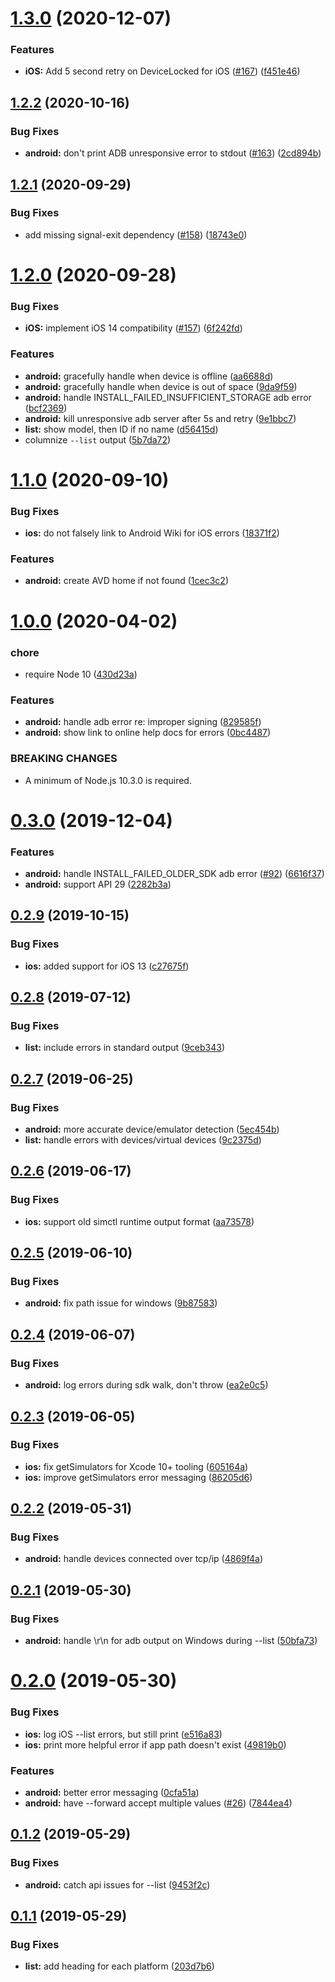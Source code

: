 # [1.3.0](https://github.com/ionic-team/native-run/compare/v1.2.2...v1.3.0) (2020-12-07)


### Features

* **iOS:** Add 5 second retry on DeviceLocked for iOS ([#167](https://github.com/ionic-team/native-run/issues/167)) ([f451e46](https://github.com/ionic-team/native-run/commit/f451e46a7f4d05c27baa641530d00f1301e2bfd5))

## [1.2.2](https://github.com/ionic-team/native-run/compare/v1.2.1...v1.2.2) (2020-10-16)


### Bug Fixes

* **android:** don't print ADB unresponsive error to stdout ([#163](https://github.com/ionic-team/native-run/issues/163)) ([2cd894b](https://github.com/ionic-team/native-run/commit/2cd894ba2341937f19825cb0865dd885acb01ace))

## [1.2.1](https://github.com/ionic-team/native-run/compare/v1.2.0...v1.2.1) (2020-09-29)


### Bug Fixes

* add missing signal-exit dependency ([#158](https://github.com/ionic-team/native-run/issues/158)) ([18743e0](https://github.com/ionic-team/native-run/commit/18743e0d48212f503393b47a21ced9905a24fcea))

# [1.2.0](https://github.com/ionic-team/native-run/compare/v1.1.0...v1.2.0) (2020-09-28)


### Bug Fixes

* **iOS:** implement iOS 14 compatibility ([#157](https://github.com/ionic-team/native-run/issues/157)) ([6f242fd](https://github.com/ionic-team/native-run/commit/6f242fd9aa1dea2cd96db13f21b981b21953f3ea))


### Features

* **android:** gracefully handle when device is offline ([aa6688d](https://github.com/ionic-team/native-run/commit/aa6688d257127c5cf6b24279a6eb506cf5b8c258))
* **android:** gracefully handle when device is out of space ([9da9f59](https://github.com/ionic-team/native-run/commit/9da9f5968cebdc7887230f3085dfd7c2d5a4f3ec))
* **android:** handle INSTALL_FAILED_INSUFFICIENT_STORAGE adb error ([bcf2369](https://github.com/ionic-team/native-run/commit/bcf2369b51e6afcd3230eb68db965fe2a89300e1))
* **android:** kill unresponsive adb server after 5s and retry ([9e1bbc7](https://github.com/ionic-team/native-run/commit/9e1bbc7d636a266ed472e6b43553781bc7e90896))
* **list:** show model, then ID if no name ([d56415d](https://github.com/ionic-team/native-run/commit/d56415d00c68ce288d6575ebf4cb0386f6070801))
* columnize `--list` output ([5b7da72](https://github.com/ionic-team/native-run/commit/5b7da7235c23b01185d8317bf5e4cdad878a9845))

# [1.1.0](https://github.com/ionic-team/native-run/compare/v1.0.0...v1.1.0) (2020-09-10)


### Bug Fixes

* **ios:** do not falsely link to Android Wiki for iOS errors ([18371f2](https://github.com/ionic-team/native-run/commit/18371f296fb8a3cb0ab070f2c5316f98e9351263))


### Features

* **android:** create AVD home if not found ([1cec3c2](https://github.com/ionic-team/native-run/commit/1cec3c258b26c876bf12f8d823ef270faa4a6a78))

# [1.0.0](https://github.com/ionic-team/native-run/compare/v0.3.0...v1.0.0) (2020-04-02)


### chore

* require Node 10 ([430d23a](https://github.com/ionic-team/native-run/commit/430d23ac5dfb4f5c0ab059e923839a6bd7d523d4))


### Features

* **android:** handle adb error re: improper signing ([829585f](https://github.com/ionic-team/native-run/commit/829585f82cab311f5ceee84369ccdac2b327d744))
* **android:** show link to online help docs for errors ([0bc4487](https://github.com/ionic-team/native-run/commit/0bc448715af72ba7febee4f8f3e5b008cd489f16))


### BREAKING CHANGES

* A minimum of Node.js 10.3.0 is required.

# [0.3.0](https://github.com/ionic-team/native-run/compare/v0.2.9...v0.3.0) (2019-12-04)


### Features

* **android:** handle INSTALL_FAILED_OLDER_SDK adb error ([#92](https://github.com/ionic-team/native-run/issues/92)) ([6616f37](https://github.com/ionic-team/native-run/commit/6616f379a60797650709ba7a70f195558ddcdedd))
* **android:** support API 29 ([2282b3a](https://github.com/ionic-team/native-run/commit/2282b3acfa58da685b0dc1981cf602a781bd6a1a))

## [0.2.9](https://github.com/ionic-team/native-run/compare/v0.2.8...v0.2.9) (2019-10-15)


### Bug Fixes

* **ios:** added support for iOS 13 ([c27675f](https://github.com/ionic-team/native-run/commit/c27675f20ef40264837af5cf091e94bd1af2db91))

## [0.2.8](https://github.com/ionic-team/native-run/compare/v0.2.7...v0.2.8) (2019-07-12)


### Bug Fixes

* **list:** include errors in standard output ([9ceb343](https://github.com/ionic-team/native-run/commit/9ceb343))

## [0.2.7](https://github.com/ionic-team/native-run/compare/v0.2.6...v0.2.7) (2019-06-25)


### Bug Fixes

* **android:** more accurate device/emulator detection ([5ec454b](https://github.com/ionic-team/native-run/commit/5ec454b))
* **list:** handle errors with devices/virtual devices ([9c2375d](https://github.com/ionic-team/native-run/commit/9c2375d))

## [0.2.6](https://github.com/ionic-team/native-run/compare/v0.2.5...v0.2.6) (2019-06-17)


### Bug Fixes

* **ios:** support old simctl runtime output format ([aa73578](https://github.com/ionic-team/native-run/commit/aa73578))

## [0.2.5](https://github.com/ionic-team/native-run/compare/v0.2.4...v0.2.5) (2019-06-10)


### Bug Fixes

* **android:** fix path issue for windows ([9b87583](https://github.com/ionic-team/native-run/commit/9b87583))

## [0.2.4](https://github.com/ionic-team/native-run/compare/v0.2.3...v0.2.4) (2019-06-07)


### Bug Fixes

* **android:** log errors during sdk walk, don't throw ([ea2e0c5](https://github.com/ionic-team/native-run/commit/ea2e0c5))

## [0.2.3](https://github.com/ionic-team/native-run/compare/v0.2.2...v0.2.3) (2019-06-05)


### Bug Fixes

* **ios:** fix getSimulators for Xcode 10+ tooling ([605164a](https://github.com/ionic-team/native-run/commit/605164a))
* **ios:** improve getSimulators error messaging ([86205d6](https://github.com/ionic-team/native-run/commit/86205d6))

## [0.2.2](https://github.com/ionic-team/native-run/compare/v0.2.1...v0.2.2) (2019-05-31)


### Bug Fixes

* **android:** handle devices connected over tcp/ip ([4869f4a](https://github.com/ionic-team/native-run/commit/4869f4a))

## [0.2.1](https://github.com/ionic-team/native-run/compare/v0.2.0...v0.2.1) (2019-05-30)


### Bug Fixes

* **android:** handle \r\n for adb output on Windows during --list ([50bfa73](https://github.com/ionic-team/native-run/commit/50bfa73))

# [0.2.0](https://github.com/ionic-team/native-run/compare/v0.1.2...v0.2.0) (2019-05-30)


### Bug Fixes

* **ios:** log iOS --list errors, but still print ([e516a83](https://github.com/ionic-team/native-run/commit/e516a83))
* **ios:** print more helpful error if app path doesn't exist ([49819b0](https://github.com/ionic-team/native-run/commit/49819b0))


### Features

* **android:** better error messaging ([0cfa51a](https://github.com/ionic-team/native-run/commit/0cfa51a))
* **android:** have --forward accept multiple values ([#26](https://github.com/ionic-team/native-run/issues/26)) ([7844ea4](https://github.com/ionic-team/native-run/commit/7844ea4))

## [0.1.2](https://github.com/ionic-team/native-run/compare/v0.1.1...v0.1.2) (2019-05-29)


### Bug Fixes

* **android:** catch api issues for --list ([9453f2c](https://github.com/ionic-team/native-run/commit/9453f2c))

## [0.1.1](https://github.com/ionic-team/native-run/compare/v0.1.0...v0.1.1) (2019-05-29)


### Bug Fixes

* **list:** add heading for each platform ([203d7b6](https://github.com/ionic-team/native-run/commit/203d7b6))
